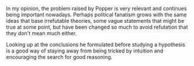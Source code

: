 In my opinion, the problem raised by Popper is very relevant and continues being important nowadays. Perhaps political fanatism grows with the same ideas that base irrefutable theories, some vague statements that might be true at some point, but have been changed so much to avoid refutation that they don't mean much either.

Looking up at the conclusions he formulated before studying a hypothesis is a good way of staying away from being tricked by intuition and encouraging the search for good reasoning.

